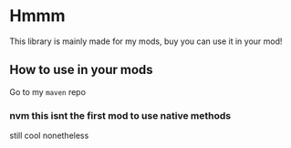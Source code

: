 # Hmmm
This library is mainly made for my mods, buy you can use it in your mod!

## How to use in your mods
Go to my `maven` repo

### nvm this isnt the first mod to use native methods
still cool nonetheless 